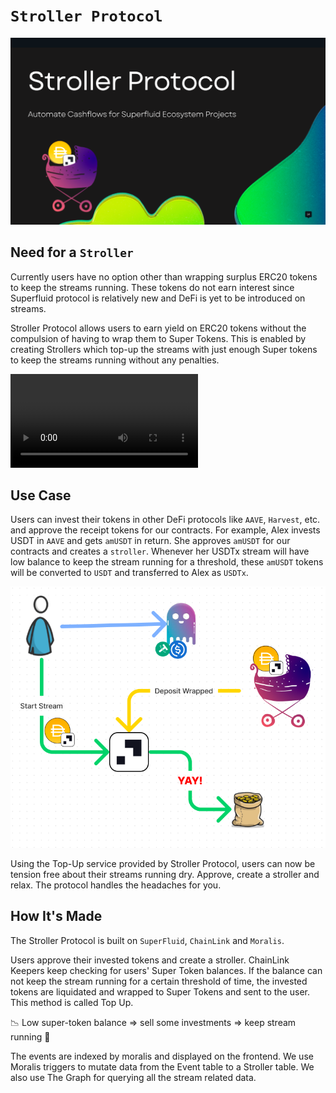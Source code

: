 # `Stroller Protocol`

![](./docs/images/strollerprotocol.png)

## Need for a `Stroller`

Currently users have no option other than wrapping surplus ERC20 tokens to keep the streams running. These tokens do not earn interest since Superfluid protocol is relatively new and DeFi is yet to be introduced on streams.

Stroller Protocol allows users to earn yield on ERC20 tokens without the compulsion of having to wrap them to Super Tokens. This is enabled by creating Strollers which top-up the streams with just enough Super tokens to keep the streams running without any penalties.

![](https://stream.mux.com/i224Rw0001RO00IuZAHgnsr14QiTdXtpkr4tn5xXcTJu6E/high.mp4)

## Use Case

Users can invest their tokens in other DeFi protocols like `AAVE`, `Harvest`, etc. and approve the receipt tokens for our contracts. For example, Alex invests USDT in `AAVE` and gets `amUSDT` in return. She approves `amUSDT` for our contracts and creates a `stroller`. Whenever her USDTx stream will have low balance to keep the stream running for a threshold, these `amUSDT` tokens will be converted to `USDT` and transferred to Alex as `USDTx`.

![](./docs/images/flowdiagram.png)

Using the Top-Up service provided by Stroller Protocol, users can now be tension free about their streams running dry. Approve, create a stroller and relax. The protocol handles the headaches for you.

## How It's Made

The Stroller Protocol is built on `SuperFluid`, `ChainLink` and `Moralis`.

Users approve their invested tokens and create a stroller.
ChainLink Keepers keep checking for users' Super Token balances. If the balance can not keep the stream running for a certain threshold of time, the invested tokens are liquidated and wrapped to Super Tokens and sent to the user. This method is called Top Up.

📉 Low super-token balance => sell some investments => keep stream running 🤑

The events are indexed by moralis and displayed on the frontend. We use Moralis triggers to mutate data from the Event table to a Stroller table. We also use The Graph for querying all the stream related data.

